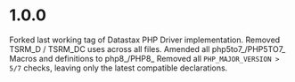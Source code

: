 # 1.0.0

Forked last working tag of Datastax PHP Driver implementation.
Removed TSRM_D / TSRM_DC uses across all files.
Amended all php5to7_/PHP5TO7_ Macros and definitions to php8_/PHP8_
Removed all `PHP_MAJOR_VERSION > 5/7` checks, leaving only the latest compatible declarations.